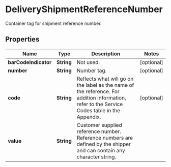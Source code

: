 

# DeliveryShipmentReferenceNumber

Container tag for shipment reference number.

## Properties

| Name | Type | Description | Notes |
|------------ | ------------- | ------------- | -------------|
|**barCodeIndicator** | **String** | Not used. |  [optional] |
|**number** | **String** | Number tag. |  [optional] |
|**code** | **String** | Reflects what will go on the label as the name of the reference.  For addition information, refer to the Service Codes table in the Appendix. |  [optional] |
|**value** | **String** | Customer supplied reference number. Reference numbers are defined by the shipper and can contain any character string. |  |



